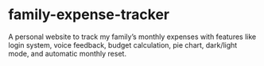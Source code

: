 # family-expense-tracker
A personal website to track my family’s monthly expenses with features like login system, voice feedback, budget calculation, pie chart, dark/light mode, and automatic monthly reset.
